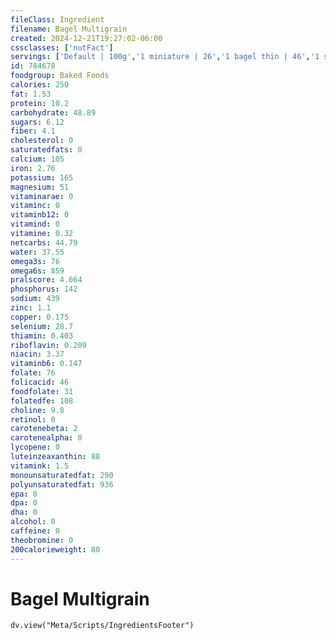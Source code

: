 ```yaml
---
fileClass: Ingredient
filename: Bagel Multigrain
created: 2024-12-21T19:27:02-06:00
cssclasses: ['nutFact']
servings: ['Default | 100g','1 miniature | 26','1 bagel thin | 46','1 small | 69','1 regular | 105','1 large | 131']
id: 784678
foodgroup: Baked Foods
calories: 250
fat: 1.53
protein: 10.2
carbohydrate: 48.89
sugars: 6.12
fiber: 4.1
cholesterol: 0
saturatedfats: 0
calcium: 105
iron: 2.76
potassium: 165
magnesium: 51
vitaminarae: 0
vitaminc: 0
vitaminb12: 0
vitamind: 0
vitamine: 0.32
netcarbs: 44.79
water: 37.55
omega3s: 76
omega6s: 859
pralscore: 4.064
phosphorus: 142
sodium: 439
zinc: 1.1
copper: 0.175
selenium: 28.7
thiamin: 0.403
riboflavin: 0.209
niacin: 3.37
vitaminb6: 0.147
folate: 76
folicacid: 46
foodfolate: 31
folatedfe: 108
choline: 9.8
retinol: 0
carotenebeta: 2
carotenealpha: 0
lycopene: 0
luteinzeaxanthin: 88
vitamink: 1.5
monounsaturatedfat: 290
polyunsaturatedfat: 936
epa: 0
dpa: 0
dha: 0
alcohol: 0
caffeine: 0
theobromine: 0
200calorieweight: 80
---
```


# Bagel Multigrain

```dataviewjs
dv.view("Meta/Scripts/IngredientsFooter")
```